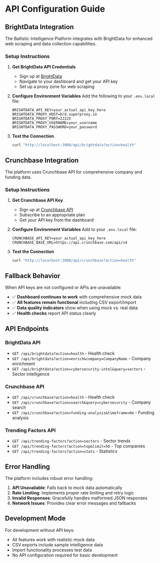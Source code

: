 # API Configuration Guide

## BrightData Integration

The Ballistic Intelligence Platform integrates with BrightData for enhanced web scraping and data collection capabilities.

### Setup Instructions

1. **Get BrightData API Credentials**
   - Sign up at [BrightData](https://brightdata.com)
   - Navigate to your dashboard and get your API key
   - Set up a proxy zone for web scraping

2. **Configure Environment Variables**
   Add the following to your `.env.local` file:
   ```
   BRIGHTDATA_API_KEY=your_actual_api_key_here
   BRIGHTDATA_PROXY_HOST=brd.superproxy.io
   BRIGHTDATA_PROXY_PORT=22225
   BRIGHTDATA_PROXY_USERNAME=your_username
   BRIGHTDATA_PROXY_PASSWORD=your_password
   ```

3. **Test the Connection**
   ```bash
   curl "http://localhost:3000/api/brightdata?action=health"
   ```

## Crunchbase Integration

The platform uses Crunchbase API for comprehensive company and funding data.

### Setup Instructions

1. **Get Crunchbase API Key**
   - Sign up at [Crunchbase API](https://data.crunchbase.com/docs)
   - Subscribe to an appropriate plan
   - Get your API key from the dashboard

2. **Configure Environment Variables**
   Add to your `.env.local` file:
   ```
   CRUNCHBASE_API_KEY=your_actual_api_key_here
   CRUNCHBASE_BASE_URL=https://api.crunchbase.com/api/v4
   ```

3. **Test the Connection**
   ```bash
   curl "http://localhost:3000/api/crunchbase?action=health"
   ```

## Fallback Behavior

When API keys are not configured or APIs are unavailable:

- ✅ **Dashboard continues to work** with comprehensive mock data
- ✅ **All features remain functional** including CSV export/import
- ✅ **Data quality indicators** show when using mock vs. real data
- ✅ **Health checks** report API status clearly

## API Endpoints

### BrightData API
- `GET /api/brightdata?action=health` - Health check
- `GET /api/brightdata?action=enrich&company=CompanyName` - Company enrichment
- `GET /api/brightdata?action=cybersecurity-intel&query=sectors` - Sector intelligence

### Crunchbase API  
- `GET /api/crunchbase?action=health` - Health check
- `GET /api/crunchbase?action=search&query=cybersecurity` - Company search
- `GET /api/crunchbase?action=funding-analysis&timeframe=6m` - Funding analysis

### Trending Factors API
- `GET /api/trending-factors?action=sectors` - Sector trends
- `GET /api/trending-factors?action=top&limit=50` - Top companies
- `GET /api/trending-factors?action=stats` - Statistics

## Error Handling

The platform includes robust error handling:

1. **API Unavailable**: Falls back to mock data automatically
2. **Rate Limiting**: Implements proper rate limiting and retry logic
3. **Invalid Responses**: Gracefully handles malformed JSON responses
4. **Network Issues**: Provides clear error messages and fallbacks

## Development Mode

For development without API keys:
- All features work with realistic mock data
- CSV exports include sample intelligence data
- Import functionality processes test data
- No API configuration required for basic development